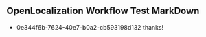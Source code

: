## OpenLocalization Workflow Test MarkDown
* 0e344f6b-7624-40e7-b0a2-cb593198d132 thanks!

<!--HONumber=Oct16_HO4-->


